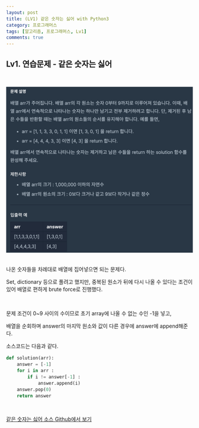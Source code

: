 ```yaml
---
layout: post
title: (LV1) 같은 숫자는 싫어 with Python3
category: 프로그래머스
tags: [알고리즘, 프로그래머스, Lv1]
comments: true
---
```


## Lv1. 연습문제 - 같은 숫자는 싫어

<br>

![](/assets/img/같은%20숫자는%20싫어.png)

<br>
나온 숫자들을 차례대로 배열에 집어넣으면 되는 문제다.

Set, dictionary 등으로 풀려고 했지만, 중복된 원소가 뒤에 다시 나올 수 있다는 조건이 있어 배열로 편하게 brute force로 진행했다.

<br>

문제 조건이 0~9 사이의 수이므로 초기 array에 나올 수 없는 수인 -1을 넣고, 

배열을 순회하며 answer의 마지막 원소와 값이 다른 경우에 answer에 append해준다.

소스코드는 다음과 같다.

```python
def solution(arr):
    answer = [-1]
    for i in arr :
        if i != answer[-1] :
            answer.append(i)
    answer.pop(0)
    return answer
```

<br>

[같은 숫자는 싫어 소스 Github에서 보기](https://github.com/ljh9601/BOJ-Programmers/blob/master/Programmers/Lv1/같은%20숫자는%20싫어.py)

